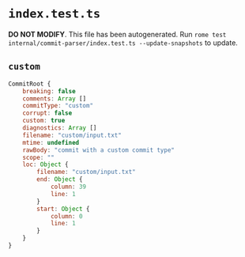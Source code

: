 # `index.test.ts`

**DO NOT MODIFY**. This file has been autogenerated. Run `rome test internal/commit-parser/index.test.ts --update-snapshots` to update.

## `custom`

```javascript
CommitRoot {
	breaking: false
	comments: Array []
	commitType: "custom"
	corrupt: false
	custom: true
	diagnostics: Array []
	filename: "custom/input.txt"
	mtime: undefined
	rawBody: "commit with a custom commit type"
	scope: ""
	loc: Object {
		filename: "custom/input.txt"
		end: Object {
			column: 39
			line: 1
		}
		start: Object {
			column: 0
			line: 1
		}
	}
}
```
